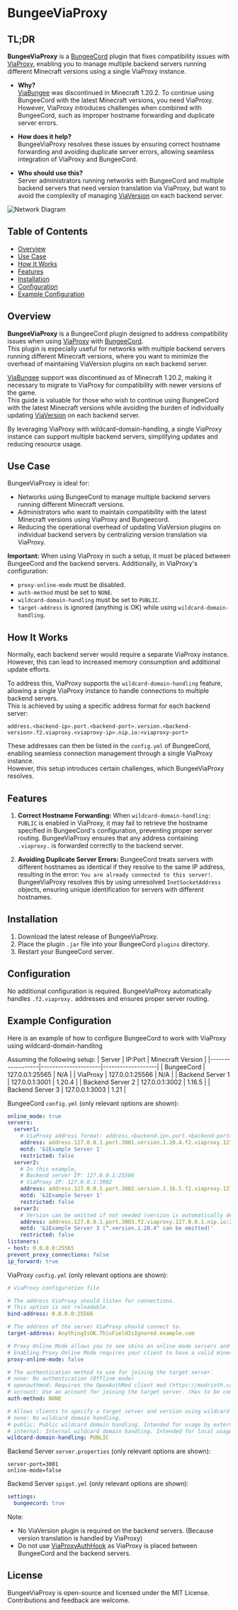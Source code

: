 # BungeeViaProxy

## TL;DR

**BungeeViaProxy** is a [BungeeCord](https://github.com/SpigotMC/BungeeCord) plugin that fixes compatibility issues with [ViaProxy](https://github.com/ViaVersion/ViaProxy), enabling you to manage multiple backend servers running different Minecraft versions using a single ViaProxy instance.  

- **Why?**  
  [ViaBungee](https://github.com/ViaVersion/ViaBungee) was discontinued in Minecraft 1.20.2. To continue using BungeeCord with the latest Minecraft versions, you need ViaProxy.  
  However, ViaProxy introduces challenges when combined with BungeeCord, such as improper hostname forwarding and duplicate server errors.  

- **How does it help?**  
  BungeeViaProxy resolves these issues by ensuring correct hostname forwarding and avoiding duplicate server errors, allowing seamless integration of ViaProxy and BungeeCord.

- **Who should use this?**  
  Server administrators running networks with BungeeCord and multiple backend servers that need version translation via ViaProxy, but want to avoid the complexity of managing [ViaVersion](https://github.com/ViaVersion/ViaVersion) on each backend server.

![Network Diagram](./assets/diagram.png)

## Table of Contents
- [Overview](#overview)
- [Use Case](#use-case)
- [How It Works](#how-it-works)
- [Features](#features)
- [Installation](#installation)
- [Configuration](#configuration)
- [Example Configuration](#example-configuration)

## Overview

**BungeeViaProxy** is a BungeeCord plugin designed to address compatibility issues when using [ViaProxy](https://github.com/ViaVersion/ViaProxy) with [BungeeCord](https://github.com/SpigotMC/BungeeCord).  
This plugin is especially useful for networks with multiple backend servers running different Minecraft versions, where you want to minimize the overhead of maintaining ViaVersion plugins on each backend server.

[ViaBungee](https://github.com/ViaVersion/ViaBungee) support was discontinued as of Minecraft 1.20.2, making it necessary to migrate to ViaProxy for compatibility with newer versions of the game.  
This guide is valuable for those who wish to continue using BungeeCord with the latest Minecraft versions while avoiding the burden of individually updating [ViaVersion](https://github.com/ViaVersion/ViaVersion) on each backend server.  

By leveraging ViaProxy with wildcard-domain-handling, a single ViaProxy instance can support multiple backend servers, simplifying updates and reducing resource usage.

## Use Case

BungeeViaProxy is ideal for:

- Networks using BungeeCord to manage multiple backend servers running different Minecraft versions.
- Administrators who want to maintain compatibility with the latest Minecraft versions using ViaProxy and Bungeecord.
- Reducing the operational overhead of updating ViaVersion plugins on individual backend servers by centralizing version translation via ViaProxy.

**Important:** When using ViaProxy in such a setup, it must be placed between BungeeCord and the backend servers. Additionally, in ViaProxy's configuration:

- `proxy-online-mode` must be disabled.
- `auth-method` must be set to `NONE`.
- `wildcard-domain-handling` must be set to `PUBLIC`.
- `target-address` is ignored (anything is OK) while using `wildcard-domain-handling`.

## How It Works

Normally, each backend server would require a separate ViaProxy instance.  
However, this can lead to increased memory consumption and additional update efforts.  

To address this, ViaProxy supports the `wildcard-domain-handling` feature, allowing a single ViaProxy instance to handle connections to multiple backend servers.  
This is achieved by using a specific address format for each backend server:

```
address.<backend-ip>.port.<backend-port>.version.<backend-version>.f2.viaproxy.<viaproxy-ip>.nip.io:<viaproxy-port>
```

These addresses can then be listed in the `config.yml` of BungeeCord, enabling seamless connection management through a single ViaProxy instance.  
However, this setup introduces certain challenges, which BungeeViaProxy resolves.

## Features

1. **Correct Hostname Forwarding:**
   When `wildcard-domain-handling: PUBLIC` is enabled in ViaProxy, it may fail to retrieve the hostname specified in BungeeCord's configuration, preventing proper server routing. BungeeViaProxy ensures that any address containing `.viaproxy.` is forwarded correctly to the backend server.

2. **Avoiding Duplicate Server Errors:**
   BungeeCord treats servers with different hostnames as identical if they resolve to the same IP address, resulting in the error: `You are already connected to this server!`. BungeeViaProxy resolves this by using unresolved `InetSocketAddress` objects, ensuring unique identification for servers with different hostnames.

## Installation

1. Download the latest release of BungeeViaProxy.
2. Place the plugin `.jar` file into your BungeeCord `plugins` directory.
3. Restart your BungeeCord server.

## Configuration

No additional configuration is required. BungeeViaProxy automatically handles `.f2.viaproxy.` addresses and ensures proper server routing.

## Example Configuration

Here is an example of how to configure BungeeCord to work with ViaProxy using wildcard-domain-handling

Assuming the following setup:
| Server           | IP:Port             | Minecraft Version |
|------------------|---------------------|-------------------|
| BungeeCord       | 127.0.0.1:25565     | N/A               |
| ViaProxy         | 127.0.0.1:25566     | N/A               |
| Backend Server 1 | 127.0.0.1:3001      | 1.20.4            |
| Backend Server 2 | 127.0.0.1:3002      | 1.16.5            |
| Backend Server 3 | 127.0.0.1:3003      | 1.21              |

BungeeCord `config.yml` (only relevant options are shown):
```yaml
online_mode: true
servers:
  server1:
    # ViaProxy address format: address.<backend-ip>.port.<backend-port>.version.<backend-version>.f2.viaproxy.<viaproxy-ip>.nip.io:<viaproxy-port>
    address: address.127.0.0.1.port.3001.version.1.20.4.f2.viaproxy.127.0.0.1.nip.io:25566
    motd: '&1Example Server 1'
    restricted: false
  server2:
    # In this example,
    # Backend server IP: 127.0.0.1:25566
    # ViaProxy IP: 127.0.0.1:3002
    address: address.127.0.0.1.port.3002.version.1.16.5.f2.viaproxy.127.0.0.1.nip.io:25566
    motd: '&1Example Server 1'
    restricted: false
  server3:
    # Version can be omitted if not needed (version is automatically detected by ViaProxy)
    address: address.127.0.0.1.port.3003.f2.viaproxy.127.0.0.1.nip.io:25566
    motd: '&1Example Server 3 (".version.1.20.4" can be omitted)'
    restricted: false
listeners:
- host: 0.0.0.0:25565
prevent_proxy_connections: false
ip_forward: true
```

ViaProxy `config.yml` (only relevant options are shown):
```yaml
# ViaProxy configuration file

# The address ViaProxy should listen for connections.
# This option is not reloadable.
bind-address: 0.0.0.0:25566

# The address of the server ViaProxy should connect to.
target-address: AnythingIsOK.ThisFieldIsIgnored.example.com

# Proxy Online Mode allows you to see skins on online mode servers and use the signed chat features.
# Enabling Proxy Online Mode requires your client to have a valid minecraft account.
proxy-online-mode: false

# The authentication method to use for joining the target server.
# none: No authentication (Offline mode)
# openauthmod: Requires the OpenAuthMod client mod (https://modrinth.com/mod/openauthmod)
# account: Use an account for joining the target server. (Has to be configured in ViaProxy GUI)
auth-method: NONE

# Allows clients to specify a target server and version using wildcard domains.
# none: No wildcard domain handling.
# public: Public wildcard domain handling. Intended for usage by external clients. (Example: address.<address>.port.<port>.version.<version>.f2.viaproxy.127.0.0.1.nip.io (version is optional))
# internal: Internal wildcard domain handling. Intended for local usage by custom clients. (Example: original-handshake-address\7address:port\7version\7classic-mppass)
wildcard-domain-handling: PUBLIC
```

Backend Server `server.properties` (only relevant options are shown):
```properties
server-port=3001
online-mode=false
```

Backend Server `spigot.yml` (only relevant options are shown):
```yaml
settings:
  bungeecord: true
```

Note:
- No ViaVersion plugin is required on the backend servers. (Because version translation is handled by ViaProxy)
- Do not use [ViaProxyAuthHook](https://github.com/ViaVersionAddons/ViaProxyAuthHook) as ViaProxy is placed between BungeeCord and the backend servers.

## License

BungeeViaProxy is open-source and licensed under the MIT License. Contributions and feedback are welcome.

